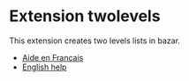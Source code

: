 # Extension twolevels

This extension creates two levels lists in bazar. 

 - [Aide en Français](./fr/README.md)
 - [English help](./en/README.md)

